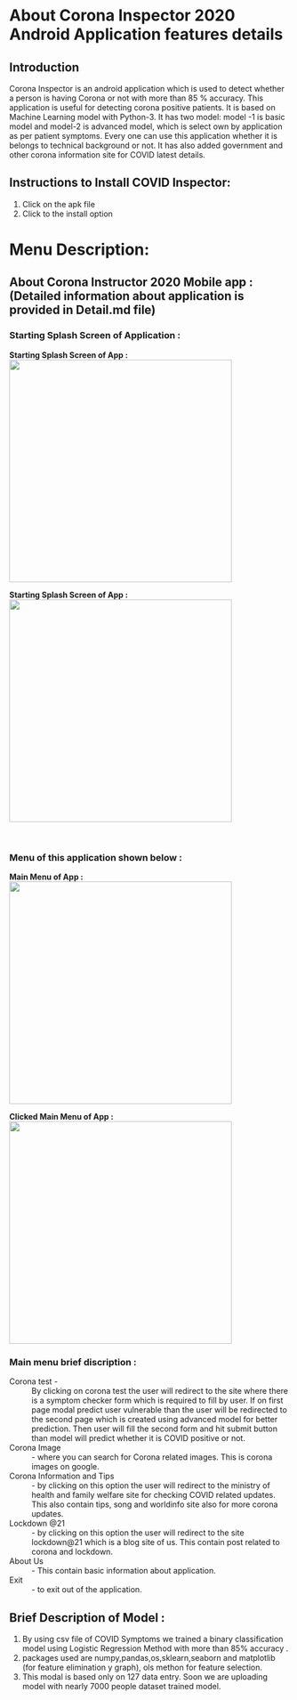 # About Corona Inspector 2020 Android Application features details
## Introduction

Corona Inspector is an android application which is used to detect whether a person is having Corona or not with more than 85 % accuracy. This application is useful for detecting corona positive patients. It is based on Machine Learning model with Python-3. It has two model: model -1 is basic model and model-2 is advanced model, which is select own by application as per patient symptoms. Every one can use this application whether it is belongs to technical background or not. It has also added government and other corona information site for COVID latest details.
## Instructions to Install COVID Inspector:
1.	Click on the apk file
2.	Click to the install option 


# Menu Description:

## About Corona Instructor 2020 Mobile app :  (Detailed information about application is provided in Detail.md file)

### Starting Splash Screen of Application :


<b> Starting Splash Screen of App           :       </b><img src="images/Splash-Screen1.jpeg" width=400 align="center"/>
<br>
<p><b> Starting Splash Screen of App    :       </b><img src="images/Splash-screen2.jpeg" width=400 align="center"/></p>
<br>

### Menu of this application shown below :


<div>

<b> Main Menu of App            :   </b><img src="images/Menu_1.jpeg" width=400 align="center"/>
<br>
<p><b> Clicked Main Menu of App      :            </b><img src="images/Menu_2.jpeg" width=400 align="center"/></p>

### Main menu brief discription :
<dl>
  <dt>Corona test - </dt>
  <dd> By clicking on corona test the user will redirect to the site where there is a symptom checker form which is required to fill by user. If on first page modal predict user vulnerable than  the user will be  redirected to the second page which is created using advanced model for better prediction. Then user will fill the second form and hit submit button than model will predict whether it is COVID positive or not.</dd>
  <dt>Corona Image</dt>
  <dd>- where you can search for Corona related images. This is corona images on google. </dd>
    <dt>Corona Information and Tips </dt>
    <dd>- by clicking on this option the user will redirect to the ministry of health and family welfare site for checking COVID related updates. This also contain tips, song and worldinfo site also for more corona updates.</dd>
    
   <dt>Lockdown @21 </dt>
   <dd>- by clicking on this option the user will redirect to the site lockdown@21 which is a blog site of us. This  contain post related to corona and lockdown.</dd>
    
   <dt> About Us </dt>
   <dd>- This contain basic information about application.</dd>
    
   <dt> Exit </dt>
   <dd>- to exit out of the application.</dd>
</dl>

</div>

## Brief Description of Model :

1. By using csv file of COVID Symptoms we trained a binary classification  model using Logistic Regression Method with more than 85% accuracy .
2. packages used are numpy,pandas,os,sklearn,seaborn and matplotlib (for feature elimination y graph), ols methon for feature selection.
3. This modal is based only on 127 data entry. Soon we are uploading model with nearly 7000 people dataset trained model.

